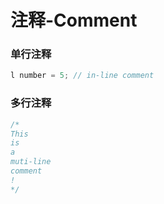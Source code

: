 # 注释-Comment

### 单行注释

```js
l number = 5; // in-line comment
```

### 多行注释

```js
/*
This
is
a
muti-line
comment
!
*/
```





